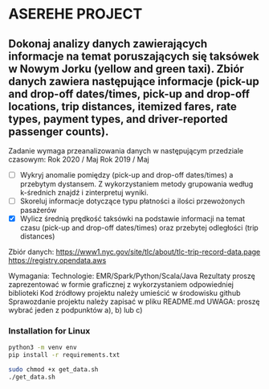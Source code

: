 # ASEREHE PROJECT

## Dokonaj analizy danych zawierających informacje na temat poruszających się taksówek w Nowym Jorku (yellow and green taxi). Zbiór danych zawiera następujące informacje (pick-up and drop-off dates/times, pick-up and drop-off locations, trip distances, itemized fares, rate types, payment types, and driver-reported passenger counts). 

Zadanie wymaga przeanalizowania danych w następującym przedziale czasowym:
Rok 2020 / Maj
Rok 2019 / Maj


- [ ] Wykryj anomalie pomiędzy (pick-up and drop-off dates/times) a przebytym dystansem. Z wykorzystaniem metody grupowania według k-średnich znajdź i zinterpretuj wyniki.
- [ ] Skoreluj informacje dotyczące typu płatności a ilości przewożonych pasażerów
- [x] Wylicz średnią prędkość taksówki na podstawie informacji na temat czasu (pick-up and drop-off dates/times) oraz przebytej odległości (trip distances)

Zbiór danych:
https://www1.nyc.gov/site/tlc/about/tlc-trip-record-data.page 
https://registry.opendata.aws

Wymagania:
Technologie: EMR/Spark/Python/Scala/Java
Rezultaty proszę zaprezentować w formie graficznej z wykorzystaniem odpowiedniej biblioteki 
Kod źródłowy projektu należy umieścić w środowisku github
Sprawozdanie projektu należy zapisać w pliku README.md
UWAGA: proszę wybrać jeden z podpunktów a), b) lub c) 


###  Installation for Linux
```bash
python3 -m venv env
pip install -r requirements.txt

sudo chmod +x get_data.sh
./get_data.sh
```